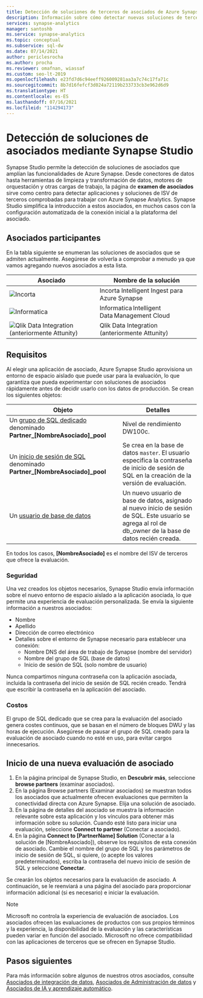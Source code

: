 ```yaml
---
title: Detección de soluciones de terceros de asociados de Azure Synapse a través de Synapse Studio
description: Información sobre cómo detectar nuevas soluciones de terceros que están estrechamente integradas con asociados de Azure Synapse
services: synapse-analytics
manager: santoshb
ms.service: synapse-analytics
ms.topic: conceptual
ms.subservice: sql-dw
ms.date: 07/14/2021
author: periclesrocha
ms.author: procha
ms.reviewer: omafnan, wiassaf
ms.custom: seo-lt-2019
ms.openlocfilehash: e23fd7d6c94eeff926009281aa3a7c74c17fa71c
ms.sourcegitcommit: 8b7d16fefcf3d024a72119b233733cb3e962d6d9
ms.translationtype: HT
ms.contentlocale: es-ES
ms.lasthandoff: 07/16/2021
ms.locfileid: "114294173"
---
```

# <a name="discover-partner-solutions-through-synapse-studio"></a>Detección de soluciones de asociados mediante Synapse Studio

Synapse Studio permite la detección de soluciones de asociados que amplían las funcionalidades de Azure Synapse. Desde conectores de datos hasta herramientas de limpieza y transformación de datos, motores de orquestación y otras cargas de trabajo, la página de **examen de asociados** sirve como centro para detectar aplicaciones y soluciones de ISV de terceros comprobadas para trabajar con Azure Synapse Analytics. Synapse Studio simplifica la introducción a estos asociados, en muchos casos con la configuración automatizada de la conexión inicial a la plataforma del asociado.

## <a name="participating-partners"></a>Asociados participantes
En la tabla siguiente se enumeran las soluciones de asociados que se admiten actualmente. Asegúrese de volverla a comprobar a menudo ya que vamos agregando nuevos asociados a esta lista. 

| Asociado | Nombre de la solución |
| ------- | ------------- |
| ![Incorta](./media/sql-data-warehouse-partner-data-integration/incorta-logo.png) | Incorta Intelligent Ingest para Azure Synapse |
| ![Informatica](./media/sql-data-warehouse-partner-data-integration/informatica_logo.png) | Informatica Intelligent Data Management Cloud |
| ![Qlik Data Integration (anteriormente Attunity)](./media/sql-data-warehouse-partner-business-intelligence/qlik_logo.png) | Qlik Data Integration (anteriormente Attunity) |

## <a name="requirements"></a>Requisitos
Al elegir una aplicación de asociado, Azure Synapse Studio aprovisiona un entorno de espacio aislado que puede usar para la evaluación, lo que garantiza que pueda experimentar con soluciones de asociados rápidamente antes de decidir usarlo con los datos de producción. Se crean los siguientes objetos: 

|  Objeto  |    Detalles    |
| -------- | ------------- |
| Un [grupo de SQL dedicado](./sql-data-warehouse-overview-what-is.md) denominado **Partner_[NombreAsociado]_pool** | Nivel de rendimiento DW100c. |
| Un [inicio de sesión de SQL](/sql/relational-databases/security/authentication-access/principals-database-engine#sa-login) denominado **Partner_[NombreAsociado]_pool** | Se crea en la base de datos `master`. El usuario especifica la contraseña de inicio de sesión de SQL en la creación de la versión de evaluación.|
| Un [usuario de base de datos](../../azure-sql/database/logins-create-manage.md?bc=%2fazure%2fsynapse-analytics%2fsql-data-warehouse%2fbreadcrumb%2ftoc.json&toc=%2fazure%2fsynapse-analytics%2fsql-data-warehouse%2ftoc.json) | Un nuevo usuario de base de datos, asignado al nuevo inicio de sesión de SQL. Este usuario se agrega al rol de db_owner de la base de datos recién creada. |

En todos los casos, **[NombreAsociado]** es el nombre del ISV de terceros que ofrece la evaluación. 

### <a name="security"></a>Seguridad 
Una vez creados los objetos necesarios, Synapse Studio envía información sobre el nuevo entorno de espacio aislado a la aplicación asociada, lo que permite una experiencia de evaluación personalizada. Se envía la siguiente información a nuestros asociados: 
- Nombre
- Apellido
- Dirección de correo electrónico
-  Detalles sobre el entorno de Synapse necesario para establecer una conexión:     
    - Nombre DNS del área de trabajo de Synapse (nombre del servidor)
    - Nombre del grupo de SQL (base de datos)
    - Inicio de sesión de SQL (solo nombre de usuario)
    
Nunca compartimos ninguna contraseña con la aplicación asociada, incluida la contraseña del inicio de sesión de SQL recién creado. Tendrá que escribir la contraseña en la aplicación del asociado.

### <a name="costs"></a>Costos
El grupo de SQL dedicado que se crea para la evaluación del asociado genera costes continuos, que se basan en el número de bloques DWU y las horas de ejecución. Asegúrese de pausar el grupo de SQL creado para la evaluación de asociado cuando no esté en uso, para evitar cargos innecesarios. 

## <a name="starting-a-new-partner-trial"></a>Inicio de una nueva evaluación de asociado 

1) En la página principal de Synapse Studio, en **Descubrir más**, seleccione **browse partners** (examinar asociados).
2) En la página Browse partners (Examinar asociados) se muestran todos los asociados que actualmente ofrecen evaluaciones que permiten la conectividad directa con Azure Synapse. Elija una solución de asociado.
3) En la página de detalles del asociado se muestra la información relevante sobre esta aplicación y los vínculos para obtener más información sobre su solución. Cuando esté listo para iniciar una evaluación, seleccione **Connect to partner** (Conectar a asociado).
4) En la página **Connect to [PartnerName] Solution** (Conectar a la solución de [NombreAsociado]), observe los requisitos de esta conexión de asociado. Cambie el nombre del grupo de SQL y los parámetros de inicio de sesión de SQL, si quiere, (o acepte los valores predeterminados), escriba la contraseña del nuevo inicio de sesión de SQL y seleccione **Conectar**.

Se crearán los objetos necesarios para la evaluación de asociado. A continuación, se le reenviará a una página del asociado para proporcionar información adicional (si es necesario) e iniciar la evaluación. 

> [!NOTE]
> Microsoft no controla la experiencia de evaluación de asociados. Los asociados ofrecen las evaluaciones de productos con sus propios términos y la experiencia, la disponibilidad de la evaluación y las características pueden variar en función del asociado. Microsoft no ofrece compatibilidad con las aplicaciones de terceros que se ofrecen en Synapse Studio. 

## <a name="next-steps"></a>Pasos siguientes

Para más información sobre algunos de nuestros otros asociados, consulte [Asociados de integración de datos](sql-data-warehouse-partner-data-integration.md), [Asociados de Administración de datos](sql-data-warehouse-partner-data-management.md) y [Asociados de IA y aprendizaje automático](sql-data-warehouse-partner-machine-learning-ai.md).